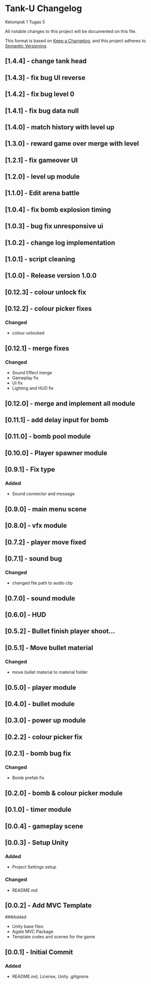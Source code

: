 # Tank-U Changelog
Kelompok 1 Tugas 5

All notable changes to this project will be documented on this file.

This format is based on [Keep a Changelog](https://keepachangelog.com/en/1.0.0/),
and this project adheres to [Semantic Versioning](https://semver.org/spec/v2.0.0.html).

## [1.4.4] - change tank head

## [1.4.3] - fix bug UI reverse

## [1.4.2] - fix bug level 0

## [1.4.1] - fix bug data null

## [1.4.0] - match history with level up

## [1.3.0] - reward game over merge with level

## [1.2.1] - fix gameover UI

## [1.2.0] - level up module

## [1.1.0] - Edit arena battle

## [1.0.4] - fix bomb explosion timing

## [1.0.3] - bug fix unresponsive ui

## [1.0.2] - change log implementation

## [1.0.1] - script cleaning

## [1.0.0] - Release version 1.0.0

## [0.12.3] - colour unlock fix

## [0.12.2] - colour picker fixes

### Changed

- colour unlocked

## [0.12.1] - merge fixes

### Changed

- Sound Effect merge
- Gameplay fix
- UI fix
- Lighting and HUD fix

## [0.12.0] - merge and implement all module

## [0.11.1] - add delay input for bomb

## [0.11.0] - bomb pool module

## [0.10.0] - Player spawner module

## [0.9.1] - Fix type

### Added

- Sound connector and message

## [0.9.0] - main menu scene

## [0.8.0] - vfx module

## [0.7.2] - player move fixed

## [0.7.1] - sound bug

### Changed

- changed file path to audio clip

## [0.7.0] - sound module

## [0.6.0] - HUD

## [0.5.2] - Bullet finish player shoot...

## [0.5.1] - Move bullet material

### Changed

- move bullet material to material folder

## [0.5.0] - player module

## [0.4.0] - bullet module

## [0.3.0] - power up module

## [0.2.2] - colour picker fix

## [0.2.1] - bomb bug fix

### Changed

- Bomb prefab fix

## [0.2.0] - bomb & colour picker module

## [0.1.0] - timer module

## [0.0.4] - gameplay scene

## [0.0.3] - Setup Unity

### Added

- Project Settings setup

### Changed

- README.md

## [0.0.2] - Add MVC Template

###Added

- Unity base files
- Agate MVC Package
- Template codes and scenes for the game

## [0.0.1] - Initial Commit

### Added

- README.md, License, Unity .gitignore
